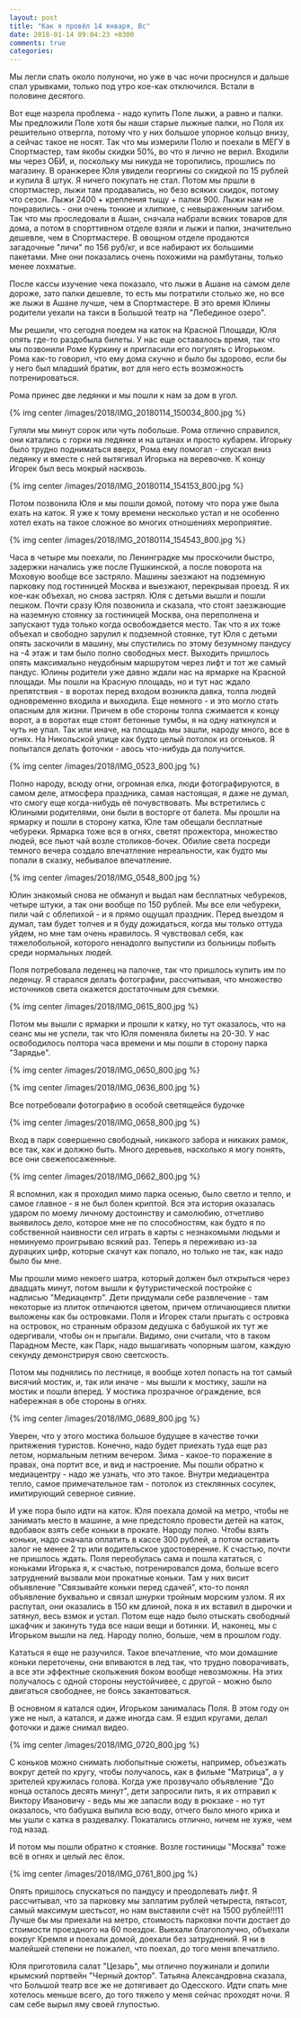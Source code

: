 ```yaml
---
layout: post
title: "Как я провёл 14 января, Вс"
date: 2018-01-14 09:04:23 +0300
comments: true
categories: 
---
```

Мы легли спать около полуночи, но уже в час ночи проснулся и дальше спал урывками, только под утро кое-как отключился. Встали в половине десятого.
 
Вот еще назрела проблема - надо купить Поле лыжи, а равно и палки. Мы предложили Поле хотя бы наши старые лыжные палки, но Поля их решительно отвергла, потому что у них большое упорное кольцо внизу, а сейчас такое не носят. Так что мы измерили Полю и поехали в МЕГУ в Cпортмастер, там якобы скидки 50%, во что я лично не верил. Входили мы через ОБИ, и, поскольку мы никуда не торопились, прошлись по магазину. В оранжерее Юля увидели георгины со скидкой по 15 рублей и купила 8 штук. Я ничего покупать не стал. Потом мы пршли в спортмастер, лыжи там продавались, но безо всяких скидок, потому что сезон. Лыжи 2400 + крепления тыщу + палки 900. Лыжи нам не понравились - они очень тонкие и хлипкие, с невыраженным загибом. Так что мы проследовали в Ашан, сначала набрали всяких товаров для дома, а потом в спорттивном отделе взяли и лыжи и палки, значительно дешевле, чем в Спортмастере. В овощном отделе продаются загадочные "личи" по 156 руб/кг, и все набирают их большими пакетами. Мне они показались очень похожими на рамбутаны, только менее лохматые.  

После кассы изучение чека показало, что лыжи в Ашане на самом деле дороже, зато палки дешевле, то есть мы потратили столько же, но все же лыжи в Ашане лучше, чем в Спортмастере. В это время Юлины родители уехали на такси в Большой театр на "Лебединое озеро".

Мы решили, что сегодня поедем на каток на Красной Площади, Юля опять где-то раздобыла билеты. У нас еще оставалось время, так что мы позвонили Роме Куркину и пригласили его погулять с Игорьком. Рома как-то говорил, что ему дома скучно и было бы здорово, если бы у него был младший братик, вот для него есть возможность потренироваться.

Рома принес две ледянки и мы пошли к нам за дом в угол.

{% img center /images/2018/IMG_20180114_150034_800.jpg %}

Гуляли мы минут сорок или чуть побольше. Рома отлично справился, они катались с горки на ледянке и на штанах и просто кубарем. Игорьку было трудно подниматься вверх, Рома ему помогал - спускал вниз ледянку и вместе с ней вытягивал Игорька на веревочке. К концу Игорек был весь мокрый насквозь. 

{% img center /images/2018/IMG_20180114_154153_800.jpg %}

Потом позвонила Юля и мы пошли домой, потому что пора уже была ехать на каток. Я уже к тому времени несколько устал и не особенно хотел ехать на такое сложное во многих отношениях мероприятие.

{% img center /images/2018/IMG_20180114_154543_800.jpg %}

Часа в четыре мы поехали, по Ленинградке мы проскочили быстро, задержки начались уже после Пушкинской, а после поворота на Моховую вообще все застряло. Машины заезжают на подземную парковку под гостиницей Москва и выезжают, перекрывая проезд. Я их кое-как объехал, но снова застрял. Юля с детьми вышли и пошли пешком. Почти сразу Юля позвонила и сказала, что стоят заезжающие на наземную стоянку за гостиницей Москва, она переполнена и запускают туда только когда освобождается место. Так что я их тоже объехал и свободно зарулил к подземной стоянке, тут Юля с детьми опять заскочили в машину, мы спустились по этому безумному пандусу на -4 этаж и там было полно свободных мест. Выходить пришлось опять максимально неудобным маршрутом через лифт и тот же самый пандус. Юлины родители уже давно ждали нас на ярмарке на Красной площади. Мы пошли на Красную площадь, но и тут нас ждало препятствия - в воротах перед входом возникла давка, толпа людей одновременно входила и выходила. Еще немного - и это могло стать опасным для жизни. Причем в обе стороны толпа сжимается к концу ворот, а в воротах еще стоят бетонные тумбы, я на одну наткнулся и чуть не упал. Так или иначе, на площадь мы зашли, народу много, все в огнях. На Никольской улице как будто целый потолок из огоньков. Я попытался делать фоточки - авось что-нибудь да получится.

{% img center /images/2018/IMG_0523_800.jpg %}

Полно народу, всюду огни, огромная елка, люди фотографируются, в самом деле, атмосфера праздника, самая настоящая, я даже не думал, что смогу еще когда-нибудь её почувствовать. Мы встретились с Юлиными родителями, они были в восторге от балета. Мы прошли на ярмарку и пошли в сторону катка, Юле там обещали бесплатные чебуреки. Ярмарка тоже вся в огнях, светят прожектора, множество людей, все пьют чай возле столиков-бочек. Обилие света посреди темного вечера создало впечатление нереальности, как будто мы попали в сказку, небывалое впечатление.

{% img center /images/2018/IMG_0548_800.jpg %}

Юлин знакомый снова не обманул и выдал нам бесплатных чебуреков, четыре штуки, а так они вообще по 150 рублей. Мы все ели чебуреки, пили чай с облепихой - и я прямо ощущал праздник. Перед выездом я думал, там будет толчея и я буду дожидаться, когда мы только оттуда уйдем, но мне там очень нравилось. Я чувствовал себя, как тяжелобольной, которого ненадолго выпустили из больницы побыть среди нормальных людей.

Поля потребовала леденец на палочке, так что пришлось купить им по леденцу. Я старался делать фотографии, рассчитывая, что множество источников света окажется достаточным для съемки.

{% img center /images/2018/IMG_0615_800.jpg %}

Потом мы вышли с ярмарки и прошли к катку, но тут оказалось, что на сеанс мы не успели, так что Юля поменяла билеты на 20-30. У нас освободилось полтора часа времени  и мы пошли в сторону парка "Зарядье".

{% img center /images/2018/IMG_0650_800.jpg %}

{% img center /images/2018/IMG_0636_800.jpg %}

Все потребовали фотографию в особой светящейся будочке

{% img center /images/2018/IMG_0658_800.jpg %}

Вход в парк совершенно свободный, никакого забора и никаких рамок, все так, как и должно быть. Много деревьев, насколько я могу понять, все они свежепосаженные. 

{% img center /images/2018/IMG_0662_800.jpg %}

Я вспомнил, как я проходил мимо парка осенью, было светло и тепло, и самое главное - я не был болен криптой. Вся эта история оказалась ударом по моему личному достоинству и самолюбию, отчетливо выявилось дело, которое мне не по способностям, как будто я по собственной наивности сел играть в карты с незнакомыми людьми и неминуемо проигрываю всякий раз. Теперь я переживаю из-за дурацких цифр, которые скачут как попало, но только не так, как надо было бы мне.

Мы прошли мимо некоего шатра, который должен был открыться через двадцать минут, потом вышли к футуристической постройке с надписью "Медиацентр". Дети придумали себе развлечение - там некоторые из плиток отличаются цветом, причем отличающиеся плитки выложены как бы островками. Поля и Игорек стали прыгать с островка на островок, но странным образом дедушка с бабушкой их тут же одергивали, чтобы он н прыгали. Видимо, они считали, что в таком Парадном Месте, как Парк, надо вышагивать чопорным шагом, каждую секунду демонстрируя свою светскость.


Потом мы поднялись по лестнице, я вообще хотел попасть на тот самый висячий мостик, и, так или иначе - мы вышли к мостику, зашли на мостик и пошли вперед. У мостика прозрачное ограждение, вся набережная в обе стороны в огнях.

{% img center /images/2018/IMG_0689_800.jpg %}

Уверен, что у этого мостика большое будущее в качестве точки притяжения туристов. Конечно, надо будет приехать туда еще раз летом, нормальным летним вечером. Зима - какое-то поражение в правах, она портит все, и вид и настроение. Мы пошли обратно к медиацентру - надо же узнать, что это такое. Внутри медиацентра тепло, самое примечательное там - потолок из стеклянных сосулек, имитирующий северное сияние.


И уже пора было идти на каток. Юля поехала домой на метро, чтобы не занимать место в машине, а мне предстояло провести детей на каток, вдобавок взять себе коньки в прокате. Народу полно. Чтобы взять коньки, надо сначала оплатить в кассе 300 рублей, а потом оставить залог не менее 2 тр или водительское удостоверение. К счастью, почти не пришлось ждать. Поля переобулась сама и пошла кататься, с коньками Игорька я, к счастью, потренировался дома, больше всего затруднений вызвали мои прокатные коньки. Там у них висит объявление "Связывайте коньки перед сдачей", кто-то понял объявление буквально и связал шнурки тройным морским узлом. Я их распутал, они оказались в 150 км длиной, пока я их вставил в дырочки и затянул, весь взмок и устал. Потом еще надо было отыскать свободный шкафчик и закинуть туда все наши вещи и ботинки. И, наконец, мы с Игорьком вышли на лед. Народу полно, больше, чем в прошлом году. 

Кататься я еще не разучился. Такое впечатление, что мои домашние коньки переточены, они впиваются в лед так, что трудно поворачивать, а все эти эффектные скольжения боком вообще невозможны. На этих получалось с одной стороны неустойчивее, с другой - можно было двигаться свободнее, не боясь закантоваться.

В основном я катался один, Игорьком занималась Поля. В этом году он уже не ныл, а катался, и даже иногда сам. Я ездил кругами, делал фоточки и даже снимал видео. 

{% img center /images/2018/IMG_0720_800.jpg %}

С коньков можно снимать любопытные сюжеты, например, объезжать вокруг детей по кругу, чтобы получалось, как в фильме "Матрица", а у зрителей кружилась голова. Когда уже прозвучало объявление "До конца осталось десять минут", дети запросили пить, я их отправил к Виктору Ивановичу - ведь мы же запасли воду в рюкзаке - но тут оказалось, что бабушка выпила всю воду, отчего было много крика и мы ушли с катка в раздевалку. Покатались отлично, ничем не хуже, чем год назад.

И потом мы пошли обратно к стоянке. Возле гостиницы "Москва" тоже всё в огнях и целый лес ёлок.

{% img center /images/2018/IMG_0761_800.jpg %}

Опять пришлось спускаться по пандусу и преодолевать лифт. Я рассчитывал, что за парковку мы заплатим рублей четыреста, пятьсот, самый максимум шестьсот, но нам выставили счёт на 1500 рублей!!!11 Лучше бы мы приехали на метро, стоимость парковки почти достает до стоимости проездного на 60 поездок. Выехали благополучно, объехали вокруг Кремля и поехали домой, доехали без затруднений. Я ни в малейшей степени не пожалел, что поехал, до того меня впечатлило.

Юля приготовила салат "Цезарь", мы отлично поужинали и допили крымский портвейн "Черный доктор". Татьяна Александровна сказала, что Большой театр все же не дотягивает до Одесского. Идти спать мне хотелось меньше всего, до того тяжело у меня сейчас проходят ночи. Я сам себе вырыл яму своей глупостью.